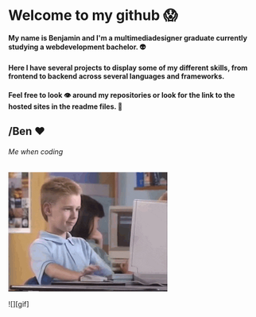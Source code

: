 # Welcome to my github 😱

#### My name is Benjamin and I'm a multimediadesigner graduate currently studying a webdevelopment bachelor. 👽
#### Here I have several projects to display some of my different skills, from frontend to backend across several languages and frameworks.
#### Feel free to look 👁 around my repositories or look for the link to the hosted sites in the readme files. 🤯

## /Ben ❤


###### Me when coding
![Thumbs Up](https://github.com/BenjaminKing1337/BenjaminKing1337/blob/main/thumbsup.gif)

[gif]: https://github.com/BenjaminKing1337/BenjaminKing1337/blob/main/thumbsup.gif

<div> 
  <p> ![][gif] </p>
</div>
